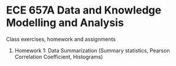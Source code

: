 # ECE 657A Data and Knowledge Modelling and Analysis
Class exercises, homework and assignments

1. Homework 1: Data Summarization (Summary statistics, Pearson Correlation Coefficient, Histograms)
